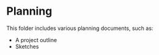 # Planning

This folder includes various planning documents, such as:
- A project outline
- Sketches